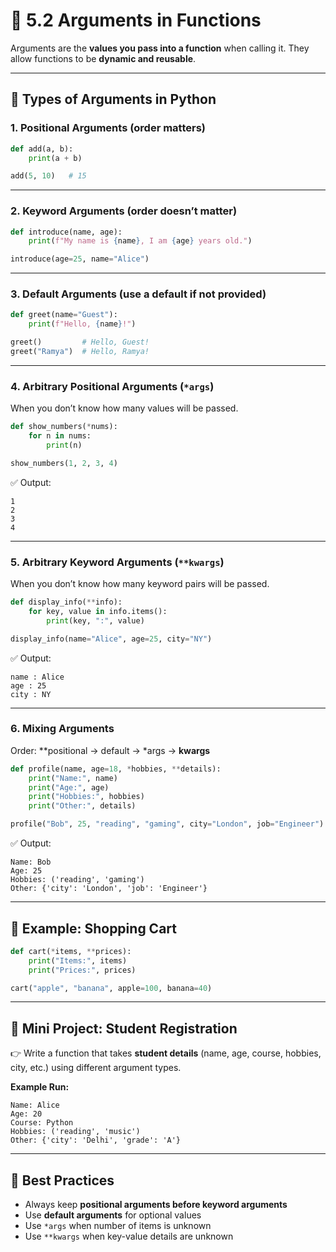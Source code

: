 # 🧩 5.2 Arguments in Functions

Arguments are the **values you pass into a function** when calling it.
They allow functions to be **dynamic and reusable**.

---

## 🔧 Types of Arguments in Python

### 1. **Positional Arguments** (order matters)

```python
def add(a, b):
    print(a + b)

add(5, 10)   # 15
```

---

### 2. **Keyword Arguments** (order doesn’t matter)

```python
def introduce(name, age):
    print(f"My name is {name}, I am {age} years old.")

introduce(age=25, name="Alice")
```

---

### 3. **Default Arguments** (use a default if not provided)

```python
def greet(name="Guest"):
    print(f"Hello, {name}!")

greet()         # Hello, Guest!
greet("Ramya")  # Hello, Ramya!
```

---

### 4. **Arbitrary Positional Arguments (`*args`)**

When you don’t know how many values will be passed.

```python
def show_numbers(*nums):
    for n in nums:
        print(n)

show_numbers(1, 2, 3, 4)
```

✅ Output:

```text
1
2
3
4
```

---

### 5. **Arbitrary Keyword Arguments (`**kwargs`)**

When you don’t know how many keyword pairs will be passed.

```python
def display_info(**info):
    for key, value in info.items():
        print(key, ":", value)

display_info(name="Alice", age=25, city="NY")
```

✅ Output:

```text
name : Alice
age : 25
city : NY
```

---

### 6. **Mixing Arguments**

Order: \*\*positional → default → \*args → **kwargs**

```python
def profile(name, age=18, *hobbies, **details):
    print("Name:", name)
    print("Age:", age)
    print("Hobbies:", hobbies)
    print("Other:", details)

profile("Bob", 25, "reading", "gaming", city="London", job="Engineer")
```

✅ Output:

```text
Name: Bob
Age: 25
Hobbies: ('reading', 'gaming')
Other: {'city': 'London', 'job': 'Engineer'}
```

---

## 🧪 Example: Shopping Cart

```python
def cart(*items, **prices):
    print("Items:", items)
    print("Prices:", prices)

cart("apple", "banana", apple=100, banana=40)
```

---

## 🎯 Mini Project: Student Registration

👉 Write a function that takes **student details** (name, age, course, hobbies, city, etc.) using different argument types.

**Example Run:**

```text
Name: Alice
Age: 20
Course: Python
Hobbies: ('reading', 'music')
Other: {'city': 'Delhi', 'grade': 'A'}
```

---

## 🧠 Best Practices

* Always keep **positional arguments before keyword arguments**
* Use **default arguments** for optional values
* Use `*args` when number of items is unknown
* Use `**kwargs` when key-value details are unknown
